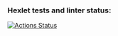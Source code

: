 ### Hexlet tests and linter status:
[![Actions Status](https://github.com/Yrchik07/layout-designer-project-lvl1/workflows/hexlet-check/badge.svg)](https://github.com/Yrchik07/layout-designer-project-lvl1/actions)